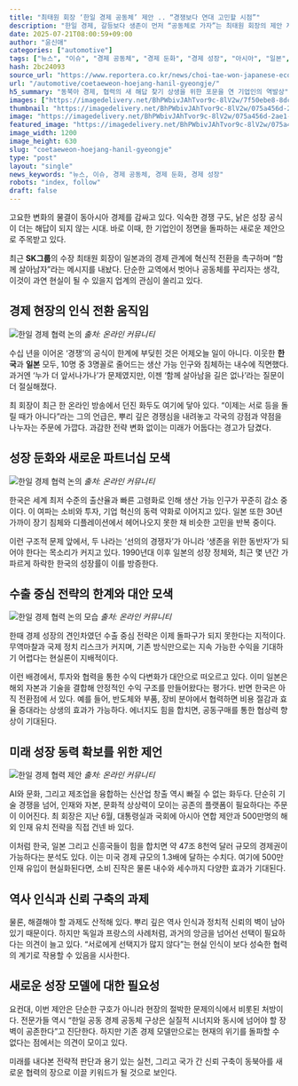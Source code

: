 ```yaml
---
title: "최태원 회장 ‘한일 경제 공동체’ 제안 .. “경쟁보다 연대 고민할 시점”"
description: "한일 경제, 갈등보다 생존이 먼저 “공동체로 가자”는 최태원 회장의 제안 저성장 시대, 전략적 결단 요구돼 ..."
date: 2025-07-21T08:00:59+09:00
author: "윤신애"
categories: ["automotive"]
tags: ["뉴스", "이슈", "경제 공동체", "경제 둔화", "경제 성장", "아시아", "일본", "최태원", "한국", "생존연대전략", "초고령사회솔루션"]
hash: 2bc24093
source_url: "https://www.reportera.co.kr/news/choi-tae-won-japanese-economic-community/"
url: "/automotive/coetaeweon-hoejang-hanil-gyeongje/"
h5_summary: "동북아 경제, 협력의 새 해답 찾기 상생을 위한 포문을 연 기업인의 역발상"
images: ["https://imagedelivery.net/BhPWbivJAhTvor9c-8lV2w/7f50ebe8-8dc2-48e7-7139-e627a3395b00/public", "https://imagedelivery.net/BhPWbivJAhTvor9c-8lV2w/81135846-c8ff-44c7-f3f4-c7b38fb8d400/public", "https://imagedelivery.net/BhPWbivJAhTvor9c-8lV2w/55b30637-7a7c-4856-f33e-4286591a4e00/public", "https://imagedelivery.net/BhPWbivJAhTvor9c-8lV2w/896eb106-af45-4cdb-e9e0-984b8cb7ce00/public", "https://imagedelivery.net/BhPWbivJAhTvor9c-8lV2w/075a456d-2ae1-4bd2-e0bc-ad95de4b4200/public"]
thumbnail: "https://imagedelivery.net/BhPWbivJAhTvor9c-8lV2w/075a456d-2ae1-4bd2-e0bc-ad95de4b4200/public"
image: "https://imagedelivery.net/BhPWbivJAhTvor9c-8lV2w/075a456d-2ae1-4bd2-e0bc-ad95de4b4200/public"
featured_image: "https://imagedelivery.net/BhPWbivJAhTvor9c-8lV2w/075a456d-2ae1-4bd2-e0bc-ad95de4b4200/public"
image_width: 1200
image_height: 630
slug: "coetaeweon-hoejang-hanil-gyeongje"
type: "post"
layout: "single"
news_keywords: "뉴스, 이슈, 경제 공동체, 경제 둔화, 경제 성장"
robots: "index, follow"
draft: false
---
```


고요한 변화의 물결이 동아시아 경제를 감싸고 있다. 익숙한 경쟁 구도, 낡은 성장 공식이 더는 해답이 되지 않는 시대. 바로 이때, 한 기업인이 정면을 돌파하는 새로운 제안으로 주목받고 있다.

최근 **SK그룹**의 수장 최태원 회장이 일본과의 경제 관계에 혁신적 전환을 촉구하며 “함께 살아남자”라는 메시지를 내놨다. 단순한 교역에서 벗어나 공동체를 꾸리자는 생각, 이것이 과연 현실이 될 수 있을지 업계의 관심이 쏠리고 있다.

## 경제 현장의 인식 전환 움직임

![한일 경제 협력 논의](https://imagedelivery.net/BhPWbivJAhTvor9c-8lV2w/55b30637-7a7c-4856-f33e-4286591a4e00/public)
*출처: 온라인 커뮤니티*


수십 년을 이어온 ‘경쟁’의 공식이 한계에 부딪힌 것은 어제오늘 일이 아니다. 이웃한 **한국**과 **일본** 모두, 10명 중 3명꼴로 줄어드는 생산 가능 인구와 침체하는 내수에 직면했다. 과거엔 ‘누가 더 앞서나가나’가 문제였지만, 이젠 ‘함께 살아남을 길은 없나’라는 질문이 더 절실해졌다.

최 회장이 최근 한 온라인 방송에서 던진 화두도 여기에 닿아 있다. “이제는 서로 등을 돌릴 때가 아니다”라는 그의 언급은, 뿌리 깊은 경쟁심을 내려놓고 각국의 강점과 약점을 나누자는 주문에 가깝다. 과감한 전략 변화 없이는 미래가 어둡다는 경고가 담겼다.

## 성장 둔화와 새로운 파트너십 모색

![한일 경제 협력 논의](https://imagedelivery.net/BhPWbivJAhTvor9c-8lV2w/81135846-c8ff-44c7-f3f4-c7b38fb8d400/public)
*출처: 온라인 커뮤니티*


한국은 세계 최저 수준의 출산율과 빠른 고령화로 인해 생산 가능 인구가 꾸준히 감소 중이다. 이 여파는 소비와 투자, 기업 혁신의 동력 약화로 이어지고 있다. 일본 또한 30년 가까이 장기 침체와 디플레이션에서 헤어나오지 못한 채 비슷한 고민을 반복 중이다.

이런 구조적 문제 앞에서, 두 나라는 ‘선의의 경쟁자’가 아니라 ‘생존을 위한 동반자’가 되어야 한다는 목소리가 커지고 있다. 1990년대 이후 일본의 성장 정체와, 최근 몇 년간 가파르게 하락한 한국의 성장률이 이를 방증한다.

## 수출 중심 전략의 한계와 대안 모색

![한일 경제 협력 논의 모습](https://imagedelivery.net/BhPWbivJAhTvor9c-8lV2w/7f50ebe8-8dc2-48e7-7139-e627a3395b00/public)
*출처: 온라인 커뮤니티*


한때 경제 성장의 견인차였던 수출 중심 전략은 이제 돌파구가 되지 못한다는 지적이다. 무역마찰과 국제 정치 리스크가 커지며, 기존 방식만으로는 지속 가능한 수익을 기대하기 어렵다는 현실론이 지배적이다.

이런 배경에서, 투자와 협력을 통한 수익 다변화가 대안으로 떠오르고 있다. 이미 일본은 해외 자본과 기술을 결합해 안정적인 수익 구조를 만들어왔다는 평가다. 반면 한국은 아직 전환점에 서 있다. 예를 들어, 반도체와 부품, 장비 분야에서 협력하면 비용 절감과 효율 증대라는 상생의 효과가 가능하다. 에너지도 힘을 합치면, 공동구매를 통한 협상력 향상이 기대된다.

## 미래 성장 동력 확보를 위한 제언

![한일 경제 협력 제안](https://imagedelivery.net/BhPWbivJAhTvor9c-8lV2w/896eb106-af45-4cdb-e9e0-984b8cb7ce00/public)
*출처: 온라인 커뮤니티*


AI와 문화, 그리고 제조업을 융합하는 신산업 창출 역시 빠질 수 없는 화두다. 단순히 기술 경쟁을 넘어, 인재와 자본, 문화적 상상력이 모이는 공존의 플랫폼이 필요하다는 주문이 이어진다. 최 회장은 지난 6월, 대통령실과 국회에 아시아 연합 제안과 500만명의 해외 인재 유치 전략을 직접 건넨 바 있다.

이처럼 한국, 일본 그리고 신흥국들이 힘을 합치면 약 47조 8천억 달러 규모의 경제권이 가능하다는 분석도 있다. 이는 미국 경제 규모의 1.3배에 달하는 수치다. 여기에 500만 인재 유입이 현실화된다면, 소비 진작은 물론 내수와 세수까지 다양한 효과가 기대된다.

## 역사 인식과 신뢰 구축의 과제

물론, 해결해야 할 과제도 산적해 있다. 뿌리 깊은 역사 인식과 정치적 신뢰의 벽이 남아 있기 때문이다. 하지만 독일과 프랑스의 사례처럼, 과거의 앙금을 넘어선 선택이 필요하다는 의견이 늘고 있다. “서로에게 선택지가 많지 않다”는 현실 인식이 보다 성숙한 협력의 계기로 작용할 수 있음을 시사한다.

## 새로운 성장 모델에 대한 필요성

요컨대, 이번 제안은 단순한 구호가 아니라 현장의 절박한 문제의식에서 비롯된 처방이다. 전문가들 역시 “한일 공동 경제 공동체 구상은 실질적 시너지와 동시에 넘어야 할 장벽이 공존한다”고 진단한다. 하지만 기존 경제 모델만으로는 현재의 위기를 돌파할 수 없다는 점에서는 의견이 모이고 있다.

미래를 내다본 전략적 판단과 용기 있는 실천, 그리고 국가 간 신뢰 구축이 동북아를 새로운 협력의 장으로 이끌 키워드가 될 것으로 보인다.

